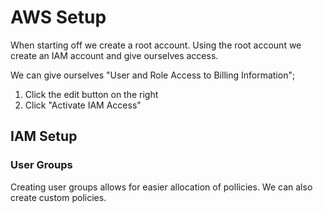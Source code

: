 # AWS Setup

When starting off we create a root account. Using the root account we create an IAM account and give ourselves access. 

We can give ourselves "User and Role Access to Billing Information";
1. Click the edit button on the right
2. Click "Activate IAM Access"

## IAM Setup



### User Groups

Creating user groups allows for easier allocation of pollicies. We can also create custom policies. 
